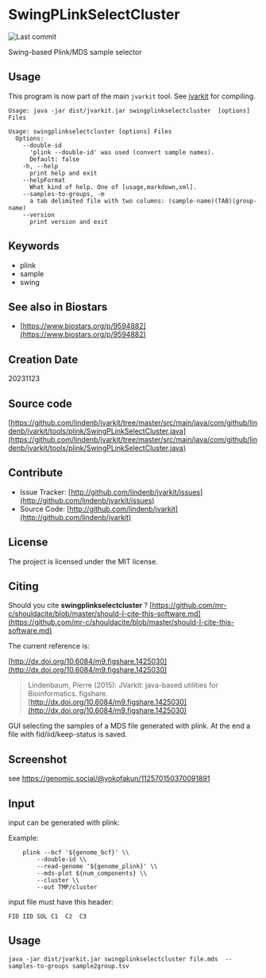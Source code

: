 # SwingPLinkSelectCluster

![Last commit](https://img.shields.io/github/last-commit/lindenb/jvarkit.png)

Swing-based Plink/MDS sample selector


## Usage


This program is now part of the main `jvarkit` tool. See [jvarkit](JvarkitCentral.md) for compiling.


```
Usage: java -jar dist/jvarkit.jar swingplinkselectcluster  [options] Files

Usage: swingplinkselectcluster [options] Files
  Options:
    --double-id
      'plink --double-id' was used (convert sample names).
      Default: false
    -h, --help
      print help and exit
    --helpFormat
      What kind of help. One of [usage,markdown,xml].
    --samples-to-groups, -m
      a tab delimited file with two columns: (sample-name)(TAB)(group-name)
    --version
      print version and exit

```


## Keywords

 * plink
 * sample
 * swing



## See also in Biostars

 * [https://www.biostars.org/p/9594882](https://www.biostars.org/p/9594882)



## Creation Date

20231123

## Source code 

[https://github.com/lindenb/jvarkit/tree/master/src/main/java/com/github/lindenb/jvarkit/tools/plink/SwingPLinkSelectCluster.java](https://github.com/lindenb/jvarkit/tree/master/src/main/java/com/github/lindenb/jvarkit/tools/plink/SwingPLinkSelectCluster.java)


## Contribute

- Issue Tracker: [http://github.com/lindenb/jvarkit/issues](http://github.com/lindenb/jvarkit/issues)
- Source Code: [http://github.com/lindenb/jvarkit](http://github.com/lindenb/jvarkit)

## License

The project is licensed under the MIT license.

## Citing

Should you cite **swingplinkselectcluster** ? [https://github.com/mr-c/shouldacite/blob/master/should-I-cite-this-software.md](https://github.com/mr-c/shouldacite/blob/master/should-I-cite-this-software.md)

The current reference is:

[http://dx.doi.org/10.6084/m9.figshare.1425030](http://dx.doi.org/10.6084/m9.figshare.1425030)

> Lindenbaum, Pierre (2015): JVarkit: java-based utilities for Bioinformatics. figshare.
> [http://dx.doi.org/10.6084/m9.figshare.1425030](http://dx.doi.org/10.6084/m9.figshare.1425030)


GUI selecting the samples of a MDS file generated with plink.
At the end a file with fid/iid/keep-status is saved.

## Screenshot

see https://genomic.social/@yokofakun/112570150370091891

## Input

input can be generated with plink:

Example:

```
	plink --bcf '${genome_bcf}' \\
		--double-id \\
		--read-genome '${genome_plink}' \\
		--mds-plot ${num_components} \\
		--cluster \\
		--out TMP/cluster

```

input file must have this header:

```
FID	IID	SOL	C1	C2	C3
```

## Usage

```
java -jar dist/jvarkit.jar swingplinkselectcluster file.mds  --samples-to-groups sample2group.tsv
```


